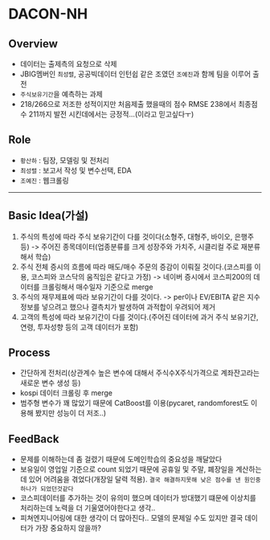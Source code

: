 # DACON-NH
## Overview
- 데이터는 출제측의 요청으로 삭제
- JBIG멤버인 `최성렬`, 공공빅데이터 인턴쉽 같은 조였던 `조예진`과 함께 팀을 이루어 출전
- `주식보유기간`을 예측하는 과제
- 218/266으로 저조한 성적이지만 처음제출 했을때의 점수 RMSE 238에서 최종점수 211까지 발전 시킨데에서는 긍정적...(이라고 믿고싶다ㅜ)
## Role
- `황산하` : 팀장, 모델링 및 전처리
- `최성렬` : 보고서 작성 및 변수선택, EDA
- `조예진` : 웹크롤링
----------
## Basic Idea(가설)
1. 주식의 특성에 따라 주식 보유기간이 다를 것이다(소형주, 대형주, 바이오, 은행주 등) 
-> 주어진 종목데이터(업종분류를 크게 성장주와 가치주, 시클리컬 주로 재분류해서 학습)
2. 주식 전체 증시의 흐름에 따라 매도/매수 주문의 증감이 이뤄질 것이다.(코스피를 이용, 코스피와 코스닥의 움직임은 같다고 가정)
-> 네이버 증시에서 코스피200의 데이터를 크롤링해서 매수일자 기준으로 merge
3. 주식의 재무제표에 따라 보유기간이 다를 것이다.
-> per이나 EV/EBITA 같은 지수정보를 넣으려고 했으나 결측치가 발생하여 과적합이 우려되어 제거
4. 고객의 특성에 따라 보유기간이 다를 것이다.(주어진 데이터에 과거 주식 보유기간, 연령, 투자성향 등의 고객 데이터가 포함)

## Process
- 간단하게 전처리(상관계수 높은 변수에 대해서 주식수X주식가격으로 계좌잔고라는 새로운 변수 생성 등)
- kospi 데이터 크롤링 후 merge
- 범주형 변수가 꽤 많았기 때문에 CatBoost를 이용(pycaret, randomforest도 이용해 봤지만 성능이 더 저조..)
 
## FeedBack
- 문제를 이해하는데 좀 걸렸기 때문에 도메인학습의 중요성을 깨달았다
- 보유일이 영업일 기준으로 count 되었기 때문에 공휴일 및 주말, 폐장일을 계산하는데 있어 어려움을 겪었다(개장일 달력 적용). `결국 해결하지못해 낮은 점수를 낸 원인중 하나가 되었던것같다`
- 코스피데이터를 추가하는 것이 유의미 했으며 데이터가 방대했기 떄문에 이상치를 처리하는데 노력을 더 기울였어야한다고 생각..
- 피쳐엔지니어링에 대한 생각이 더 많아진다.. 모델의 문제일 수도 있지만 결국 데이터가 가장 중요하지 않을까?
